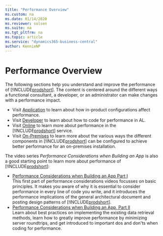 ```yaml
---
title: "Performance Overview"
ms.custom: na
ms.date: 01/14/2020
ms.reviewer: solsen
ms.suite: na
ms.tgt_pltfrm: na
ms.topic: article
ms.service: "dynamics365-business-central"
author: KennieNP
---
```


# Performance Overview

The following sections help you understand and improve the performance of [!INCLUDE[prodshort](../developer/includes/prodshort.md)]. The content is centered around the different ways a functional consultant, a developer, or an administrator can make changes with a performance impact.

- Visit [Application](performance-application.md) to learn about how in-product configurations affect performance.
- Visit [Developer](performance-developer.md) to learn about how to code for performance in AL.
- Visit [Online](performance-online.md) to learn more about performance in the [!INCLUDE[prodshort](../developer/includes/prodshort.md)] service.
- Visit [On-Premises](performance-onprem.md) to learn more about the various ways the different components in [!INCLUDE[prodshort](../developer/includes/prodshort.md)] can be configured to achieve better performance for an on-premises installation.

The video series *Performance Considerations when Building an App* is also a good starting point to learn more about performance of [!INCLUDE[prodshort](../developer/includes/prodshort.md)]:

- [Performance Considerations when Building an App Part I](https://www.youtube.com/watch?v=MooYL05V11Y&feature=youtu.be)  
  This first part of performance considerations videos focusses on basic principles. It makes you aware of why it is essential to consider performance in every line of code you write, and it introduces the performance implications of the general architectural document and posting design patterns of [!INCLUDE[prodshort](../developer/includes/prodshort.md)].
- [Performance Considerations when Building an App, Part II](https://www.youtube.com/watch?v=VN7V4GyULtY&feature=youtu.be)    
  Learn about best practices on implementing the existing data retrieval methods, learn how to greatly improve performance by minimizing server roundtrips, and get introduced to important dos and don'ts when coding for performance.
